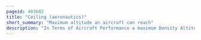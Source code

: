 ```yaml
---
pageid: 403602
title: "Ceiling (aeronautics)"
short_summary: "Maximum altitude an aircraft can reach"
description: "In Terms of Aircraft Performance a maximum Density Altitude is the maximum Density the Aircraft can reach under a Set of Conditions determined by its Flight Envelope."
---
```

